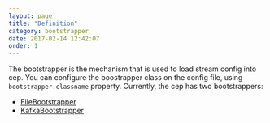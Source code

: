 ```yaml
---
layout: page
title: "Definition"
category: bootstrapper
date: 2017-02-14 12:42:07
order: 1
---
```


The bootstrapper is the mechanism that is used to load stream config into cep. You can configure the boostrapper class on the config file, using `bootstrapper.classname` property. Currently, the cep has two bootstrappers:

* [FileBootstrapper](https://wizzie.io/zz-cep/bootstrapper/file-boostrapper.html)
* [KafkaBootstrapper](https://wizzie.io/zz-cep/bootstrapper/kafka-boostrapper.html)


